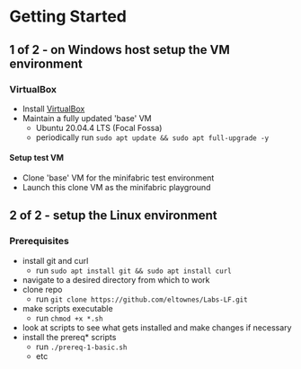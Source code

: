 # Getting Started

## 1 of 2 - on Windows host setup the VM environment

### VirtualBox
- Install [VirtualBox](https://www.virtualbox.org/)
- Maintain a fully updated 'base' VM
    - Ubuntu 20.04.4 LTS (Focal Fossa)
    - periodically run `sudo apt update && sudo apt full-upgrade -y`

#### Setup test VM
- Clone 'base' VM for the minifabric test environment
- Launch this clone VM as the minifabric playground

## 2 of 2 - setup the Linux environment

### Prerequisites
- install git and curl
    - run `sudo apt install git && sudo apt install curl`
- navigate to a desired directory from which to work
- clone repo
    - run `git clone https://github.com/eltownes/Labs-LF.git`
- make scripts executable
    - run `chmod +x *.sh`
- look at scripts to see what gets installed and make changes if necessary
- install the prereq* scripts
    - run `./prereq-1-basic.sh`
    - etc
